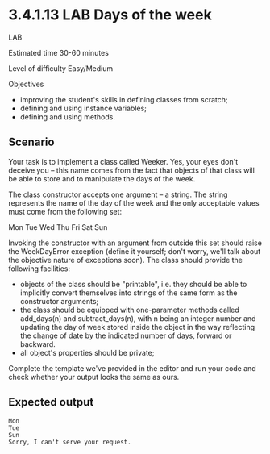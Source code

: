 # 3.4.1.13 LAB Days of the week

LAB

Estimated time
30-60 minutes

Level of difficulty
Easy/Medium

Objectives

- improving the student's skills in defining classes from scratch;
- defining and using instance variables;
- defining and using methods.

## Scenario

Your task is to implement a class called Weeker. Yes, your eyes don't deceive you – this name comes from the fact that objects of that class will be able to store and to manipulate the days of the week.

The class constructor accepts one argument – a string. The string represents the name of the day of the week and the only acceptable values must come from the following set:

Mon Tue Wed Thu Fri Sat Sun

Invoking the constructor with an argument from outside this set should raise the WeekDayError exception (define it yourself; don't worry, we'll talk about the objective nature of exceptions soon). The class should provide the following facilities:

- objects of the class should be "printable", i.e. they should be able to implicitly convert themselves into strings of the same form as the constructor arguments;
- the class should be equipped with one-parameter methods called add_days(n) and subtract_days(n), with n being an integer number and updating the day of week stored inside the object in the way reflecting the change of date by the indicated number of days, forward or backward.
- all object's properties should be private;

Complete the template we've provided in the editor and run your code and check whether your output looks the same as ours.
## Expected output
```
Mon
Tue
Sun
Sorry, I can't serve your request.
```
